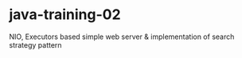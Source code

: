 java-training-02
================

NIO, Executors based simple web server &amp; implementation of search strategy pattern
